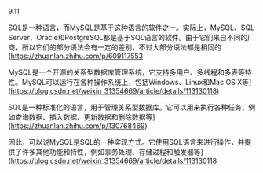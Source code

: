 9.11

SQL是一种语言，而MySQL是基于这种语言的软件之一。实际上，MySQL、SQL Server、Oracle和PostgreSQL都是基于SQL语言的软件。由于它们来自不同的厂商，所以它们的部分语法会有一定的差别，不过大部分语法都是相同的(https://zhuanlan.zhihu.com/p/609117553

MySQL是一个开源的关系型数据库管理系统，它支持多用户、多线程和多表等特性。MySQL可以运行在各种操作系统上，包括Windows、Linux和Mac OS X等](https://blog.csdn.net/weixin_31354669/article/details/113130118)

SQL是一种标准化的语言，用于管理关系型数据库。它可以用来执行各种任务，例如查询数据、插入数据、更新数据和删除数据等](https://zhuanlan.zhihu.com/p/130768469)

因此，可以说MySQL是SQL的一种实现方式。它使用SQL语言来进行操作，并提供了许多其他功能和特性，例如事务处理、存储过程和触发器等](https://blog.csdn.net/weixin_31354669/article/details/113130118

